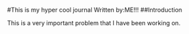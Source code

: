 #This is my hyper cool journal
Written by:ME!!!
##Introduction

This is a very important problem that I have been working on.
